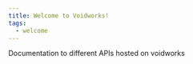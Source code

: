 ```yaml
---
title: Welcome to Voidworks!
tags:
  - welcome
---
```

Documentation to different APIs hosted on voidworks
